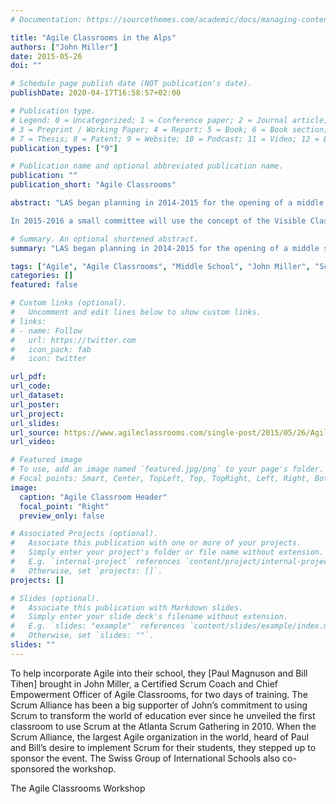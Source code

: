 ```yaml
---
# Documentation: https://sourcethemes.com/academic/docs/managing-content/

title: "Agile Classrooms in the Alps"
authors: ["John Miller"]
date: 2015-05-26
doi: ""

# Schedule page publish date (NOT publication's date).
publishDate: 2020-04-17T16:58:57+02:00

# Publication type.
# Legend: 0 = Uncategorized; 1 = Conference paper; 2 = Journal article;
# 3 = Preprint / Working Paper; 4 = Report; 5 = Book; 6 = Book section;
# 7 = Thesis; 8 = Patent; 9 = Website; 10 = Podcast; 11 = Video; 12 = Blog, 13 = Media
publication_types: ["9"]

# Publication name and optional abbreviated publication name.
publication: ""
publication_short: "Agile Classrooms"

abstract: "LAS began planning in 2014-2015 for the opening of a middle school (grades 7 and 8) in Fall 2016. Using the core principles of Scrum and the latest research on effective learning, participants designed their own highly visible learning radiators, used the Learning Rhythm as an iterative learning cycle, and created their own vision of 21st Century learning.

In 2015-2016 a small committee will use the concept of the Visible Classroom to visually manage their work for increased transparency and collaboration. Even as LAS designs instruction to support greater student self-regulation through Agile principles, they’ll be gaining greater experience with Agile … by using it!"

# Summary. An optional shortened abstract.
summary: "LAS began planning in 2014-2015 for the opening of a middle school (grades 7 and 8) in Fall 2016. Twenty-five educators attended John’s Agile Classroom Workshop."

tags: ["Agile", "Agile Classrooms", "Middle School", "John Miller", "Scrum Workshop"]
categories: []
featured: false

# Custom links (optional).
#   Uncomment and edit lines below to show custom links.
# links:
# - name: Follow
#   url: https://twitter.com
#   icon_pack: fab
#   icon: twitter

url_pdf:
url_code:
url_dataset:
url_poster:
url_project:
url_slides:
url_source: https://www.agileclassrooms.com/single-post/2015/05/26/Agile-Classrooms-in-the-Alps
url_video:

# Featured image
# To use, add an image named `featured.jpg/png` to your page's folder. 
# Focal points: Smart, Center, TopLeft, Top, TopRight, Left, Right, BottomLeft, Bottom, BottomRight.
image:
  caption: "Agile Classroom Header"
  focal_point: "Right"
  preview_only: false

# Associated Projects (optional).
#   Associate this publication with one or more of your projects.
#   Simply enter your project's folder or file name without extension.
#   E.g. `internal-project` references `content/project/internal-project/index.md`.
#   Otherwise, set `projects: []`.
projects: []

# Slides (optional).
#   Associate this publication with Markdown slides.
#   Simply enter your slide deck's filename without extension.
#   E.g. `slides: "example"` references `content/slides/example/index.md`.
#   Otherwise, set `slides: ""`.
slides: ""
---
```

To help incorporate Agile into their school, they [Paul Magnuson and Bill Tihen] brought in John Miller, a Certified Scrum Coach and Chief Empowerment Officer of Agile Classrooms, for two days of training. The Scrum Alliance has been a big supporter of John’s commitment to using Scrum to transform the world of education ever since he unveiled the first classroom to use Scrum at the Atlanta Scrum Gathering in 2010. When the Scrum Alliance, the largest Agile organization in the world, heard of Paul and Bill’s desire to implement Scrum for their students, they stepped up to sponsor the event. The Swiss Group of International Schools also co-sponsored the workshop.

The Agile Classrooms Workshop